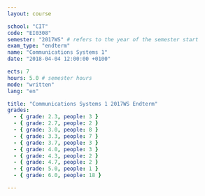 ```yaml
---
layout: course

school: "CIT"
code: "EI0308"
semester: "2017WS" # refers to the year of the semester start
exam_type: "endterm"
name: "Communications Systems 1"
date: "2018-04-04 12:00:00 +0100"

ects: 7
hours: 5.0 # semester hours
mode: "written"
lang: "en"

title: "Communications Systems 1 2017WS Endterm"
grades:
  - { grade: 2.3, people: 3 }
  - { grade: 2.7, people: 2 }
  - { grade: 3.0, people: 8 }
  - { grade: 3.3, people: 7 }
  - { grade: 3.7, people: 3 }
  - { grade: 4.0, people: 3 }
  - { grade: 4.3, people: 2 }
  - { grade: 4.7, people: 2 }
  - { grade: 5.0, people: 1 }
  - { grade: 6.0, people: 18 }

---
```



